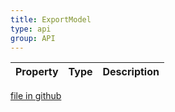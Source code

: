 ```yaml
---
title: ExportModel
type: api
group: API
---
```



Property|Type|Description
---|---|---

[file in github](https://github.com/qgrid/ng2/core/export.model.d.ts)
